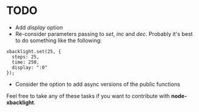 # TODO

* Add _display_ option
* Re-consider parameters passing to _set_, _inc_ and _dec_. Probably it's best to do something like the following:

```
xbacklight.set(25, {
  steps: 25,
  time: 250,
  display: ":0"
});
```

* Consider the option to add async versions of the public functions

Feel free to take any of these tasks if you want to contribute with __node-xbacklight__.



